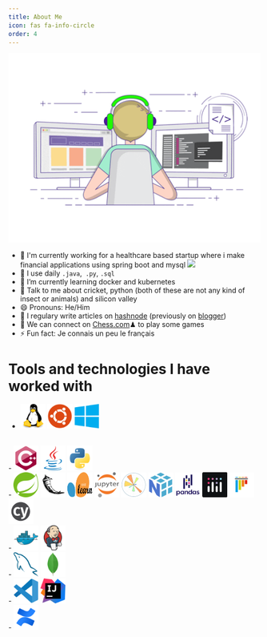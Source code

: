 ```yaml
---
title: About Me
icon: fas fa-info-circle
order: 4
---
```


![](../images/programmer.gif)

- 🏦 I'm currently working for a healthcare based startup where i make financial applications using spring boot and mysql 
      <img src="https://media.giphy.com/media/WUlplcMpOCEmTGBtBW/giphy.gif" width="30">
- 🤔 I use daily ```.java```,``` .py```, ```.sql```
- 🌱 I’m currently learning docker and kubernetes
- 💬 Talk to me about cricket, python (both of these are not any kind of insect or animals) and silicon valley
- 😄 Pronouns: He/Him
- 📝 I regulary write articles on [hashnode](https://apoorvtyagi.tech/) (previously on [blogger](https://apoorvtyagi133.blogspot.com/))
- 👯 We can connect on [Chess.com](https://www.chess.com/member/sweetxcyanide)♟ to play some games
- ⚡ Fun fact: Je connais un peu le français

# Tools and technologies I have worked with
- <img src="../images/svg/linux.svg" alt="Linux" width="50" height="50"/>
  <img src="../images/svg/ubuntu.svg" alt="Ubuntu" width="50" height="50"/> 
  <img src="../images/svg/windows.svg" alt="Windows" width="50" height="50"/>
<br/>
- <img src="../images/svg/cplusplus.svg" alt="cpp" width="50" height="50"/>
  <img src="../images/svg/java.svg" alt="Java" width="50" height="50"/>
  <img src="../images/svg/python.svg" alt="Python" width="50" height="50"/>
<br/>
- <img src="../images/svg/spring.svg" alt="springboot" width="50" height="50"/>
  <img src="../images/svg/flask.svg" alt="flask" width="50" height="50"/>
  <img src="../images/svg/sklearn.svg" alt="sklearn" width="50" height="50"/>
  <img src="../images/svg/jupyter.svg" alt="jupyter" width="50" height="50"/>
  <img src="../images/svg/matplotlib.png" alt="matplotlib" width="50" height="50"/>
  <img src="../images/svg/numpy.svg" alt="numpy" width="50" height="50"/>
  <img src="../images/svg/pandas.svg" alt="pandas" width="50" height="50"/>
  <img src="../images/svg/plotly.png" alt="plotly" width="50" height="50"/>
  <img src="../images/svg/pytest.svg" alt="pytest" width="50" height="50"/>
  <img src="../images/svg/cypress.svg" alt="cypress" width="50" height="50"/>
<br/>
- <img src="../images/svg/docker.svg" alt="docker" width="50" height="50"/>
  <img src="../images/svg/jenkins.svg" alt="jenkins" width="50" height="50"/>
<br/>
- <img src="../images/svg/mysql.svg" alt="mysql" width="50" height="50"/>
  <img src="../images/svg/mongodb.svg" alt="mongodb" width="50" height="50"/>
<br/>
- <img src="../images/svg/vscode.svg" alt="vscode" width="50" height="50"/>
  <img src="../images/svg/intellijidea.png" alt="intellijidea" width="50" height="50"/>
<br/>
- <img src="../images/svg/confluence.svg" alt="confluence" width="50" height="50"/>
